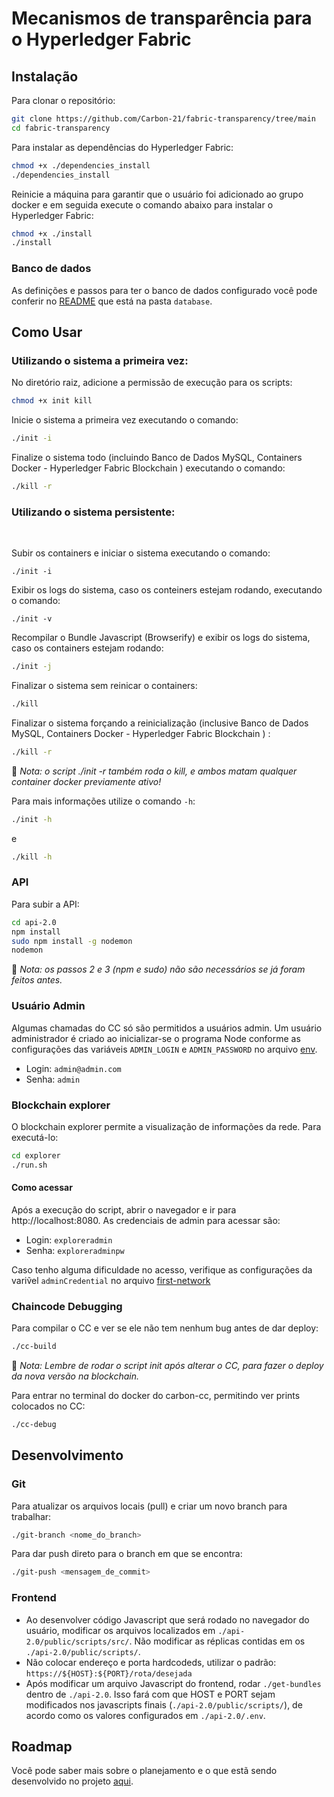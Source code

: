 # Mecanismos de transparência para o Hyperledger Fabric

## Instalação

Para clonar o repositório:

```sh
git clone https://github.com/Carbon-21/fabric-transparency/tree/main
cd fabric-transparency
```

Para instalar as dependências do Hyperledger Fabric:

```sh
chmod +x ./dependencies_install
./dependencies_install
```

Reinicie a máquina para garantir que o usuário foi adicionado ao grupo docker e em seguida execute o comando abaixo para instalar o Hyperledger Fabric:

```sh
chmod +x ./install
./install
```

### Banco de dados

As definições e passos para ter o banco de dados configurado você pode conferir no [README](./database/README.md) que está na pasta `database`.

## Como Usar

### Utilizando o sistema a primeira vez:

No diretório raiz, adicione a permissão de execução para os scripts:

```sh
chmod +x init kill
```

Inicie o sistema a primeira vez executando o comando:

```sh
./init -i
```

Finalize o sistema todo (incluindo Banco de Dados MySQL, Containers Docker - Hyperledger Fabric Blockchain ) executando o comando:

```sh
./kill -r
```

### Utilizando o sistema persistente:

<br>

Subir os containers e iniciar o sistema executando o comando:

```
./init -i
```

Exibir os logs do sistema, caso os conteiners estejam rodando, executando o comando:

```
./init -v
```

Recompilar o Bundle Javascript (Browserify) e exibir os logs do sistema, caso os containers estejam rodando:

```sh
./init -j
```

Finalizar o sistema sem reinicar o containers:

```sh
./kill
```

Finalizar o sistema forçando a reinicialização (inclusive Banco de Dados MySQL, Containers Docker - Hyperledger Fabric Blockchain ) :

```sh
./kill -r
```

:rotating_light: _Nota: o script ./init -r também roda o kill, e ambos matam qualquer container docker previamente ativo!_

Para mais informações utilize o comando `-h`:

```sh
./init -h
```

e

```sh
./kill -h
```

### API

Para subir a API:

```sh
cd api-2.0
npm install
sudo npm install -g nodemon
nodemon
```

:rotating_light: _Nota: os passos 2 e 3 (npm e sudo) não são necessários se já foram feitos antes._

### Usuário Admin

Algumas chamadas do CC só são permitidos a usuários admin. Um usuário administrador é criado ao inicializar-se o programa Node conforme as configurações das variáveis `ADMIN_LOGIN` e `ADMIN_PASSWORD` no arquivo [env](api-2.0/.env).

- Login: `admin@admin.com`
- Senha: `admin`

### Blockchain explorer

O blockchain explorer permite a visualização de informações da rede. Para executá-lo:

```sh
cd explorer
./run.sh
```

#### Como acessar

Após a execução do script, abrir o navegador e ir para http://localhost:8080.
As credenciais de admin para acessar são:

- Login: `exploreradmin`
- Senha: `exploreradminpw`

Caso tenho alguma dificuldade no acesso, verifique as configurações da variṽel `adminCredential` no arquivo [first-network](./explorer/connection-profile/first-network_2.2.json)

### Chaincode Debugging

Para compilar o CC e ver se ele não tem nenhum bug antes de dar deploy:

```sh
./cc-build
```

:rotating_light: _Nota: Lembre de rodar o script init após alterar o CC, para fazer o deploy da nova versão na blockchain._

Para entrar no terminal do docker do carbon-cc, permitindo ver prints colocados no CC:

```sh
./cc-debug
```

## Desenvolvimento

### Git

Para atualizar os arquivos locais (pull) e criar um novo branch para trabalhar:

```sh
./git-branch <nome_do_branch>
```

Para dar push direto para o branch em que se encontra:

```sh
./git-push <mensagem_de_commit>
```

### Frontend

- Ao desenvolver código Javascript que será rodado no navegador do usuário, modificar os arquivos localizados em `./api-2.0/public/scripts/src/`. Não modificar as réplicas contidas em os `./api-2.0/public/scripts/`.
- Não colocar endereço e porta hardcodeds, utilizar o padrão: `https://${HOST}:${PORT}/rota/desejada`
- Após modificar um arquivo Javascript do frontend, rodar `./get-bundles` dentro de `./api-2.0`. Isso fará com que HOST e PORT sejam modificados nos javascripts finais (`./api-2.0/public/scripts/`), de acordo como os valores configurados em `./api-2.0/.env`.

## Roadmap

Você pode saber mais sobre o planejamento e o que estã sendo desenvolvido no projeto [aqui](https://github.com/orgs/Carbon-21/projects/1).
